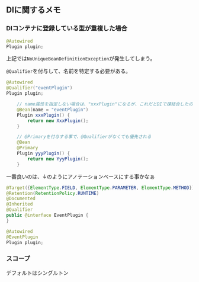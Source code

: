 ## DIに関するメモ

### DIコンテナに登録している型が重複した場合

```java
@Autowired
Plugin plugin;
```

上記では`NoUniqueBeanDefinitionException`が発生してしまう。

`@Qualifier`を付与して、名前を特定する必要がある。

```java
@Autowired
@Qualifier("eventPlugin")
Plugin plugin;
```

```java
    // name属性を指定しない場合は、"xxxPlugin"になるが、これだとDIで疎結合したのに実装名が明示されているみたいな感じなので、Bean名を指定しておく
    @Bean(name = "eventPlugin")
    Plugin xxxPlugin() {
        return new XxxPlugin();
    }

    // @Primaryを付与する事で、@Qualifierがなくても優先される
    @Bean
    @Primary
    Plugin yyyPlugin() {
        return new YyyPlugin();
    }
```

一番良いのは、↓のようにアノテーションベースにする事かなぁ

```java
@Target({ElementType.FIELD, ElementType.PARAMETER, ElementType.METHOD})
@Retention(RetentionPolicy.RUNTIME)
@Documented
@Inherited
@Qualifier
public @interface EventPlugin {
}
```

```java
@Autowired
@EventPlugin
Plugin plugin;
```

### スコープ

デフォルトはシングルトン